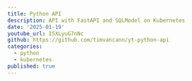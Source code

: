 ```yaml
---
title: Python API
description: API with FastAPI and SQLModel on Kubernetes
date: '2025-01-19'
youtube_url: I5XLyuG7nNc
github: https://github.com/timvancann/yt-python-api
categories:
  - python
  - kubernetes
published: true
---
```

